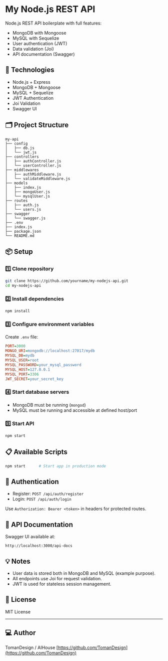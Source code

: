 # My Node.js REST API

Node.js REST API boilerplate with full features:
- MongoDB with Mongoose
- MySQL with Sequelize
- User authentication (JWT)
- Data validation (Joi)
- API documentation (Swagger)

## 🚀 Technologies

- Node.js + Express
- MongoDB + Mongoose
- MySQL + Sequelize
- JWT Authentication
- Joi Validation
- Swagger UI

## 🗂️ Project Structure

```
my-api
├── config
│   ├── db.js
│   └── jwt.js
├── controllers
│   ├── authController.js
│   └── userController.js
├── middlewares
│   ├── authMiddleware.js
│   └── validateMiddleware.js
├── models
│   ├── index.js
│   ├── mongoUser.js
│   └── mysqlUser.js
├── routes
│   ├── auth.js
│   └── users.js
├── swagger
│   └── swagger.js
├── .env
├── index.js
├── package.json
└── README.md
```

## 📦 Setup

### 1️⃣ Clone repository

```bash
git clone https://github.com/yourname/my-nodejs-api.git
cd my-nodejs-api
```

### 2️⃣ Install dependencies

```bash
npm install
```

### 3️⃣ Configure environment variables

Create `.env` file:

```ini
PORT=3000
MONGO_URI=mongodb://localhost:27017/mydb
MYSQL_DB=mydb
MYSQL_USER=root
MYSQL_PASSWORD=your_mysql_password
MYSQL_HOST=127.0.0.1
MYSQL_PORT=3306
JWT_SECRET=your_secret_key
```

### 4️⃣ Start database servers

- MongoDB must be running (`mongod`)
- MySQL must be running and accessible at defined host/port

### 5️⃣ Start API

```bash
npm start
```

## 📋 Available Scripts

```bash
npm start      # Start app in production mode
```

## 🔐 Authentication

- Register: `POST /api/auth/register`
- Login: `POST /api/auth/login`

Use `Authorization: Bearer <token>` in headers for protected routes.

## 📝 API Documentation

Swagger UI available at:
```
http://localhost:3000/api-docs
```

## 💡 Notes

- User data is stored both in MongoDB and MySQL (example purpose).
- All endpoints use Joi for request validation.
- JWT is used for stateless session management.

## 📄 License

MIT License

---

## 💻 Author

TomanDesign / AIHouse
[https://github.com/TomanDesign](https://github.com/TomanDesign)
